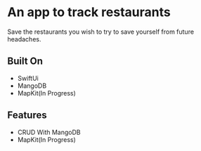 # An app to track restaurants
 Save the restaurants you wish to try to save yourself from future headaches. 

**Built On**
------------
* SwiftUi
* MangoDB
* MapKit(In Progress)

**Features**
------------
* CRUD With MangoDB
* MapKit(In Progress)
